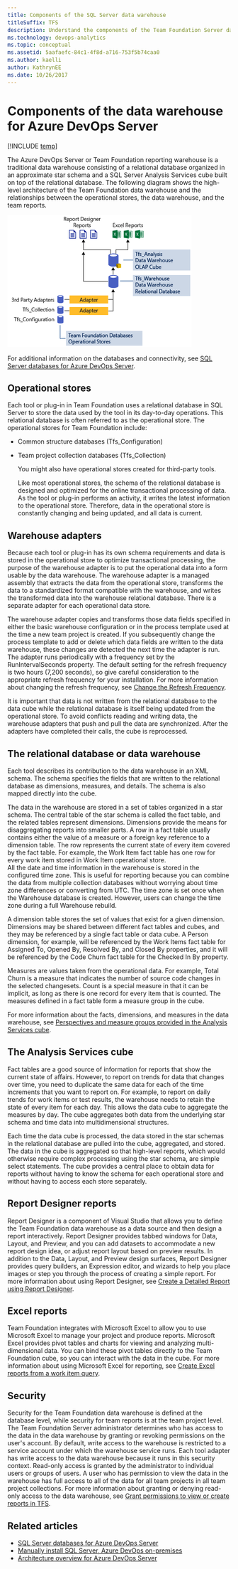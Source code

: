 ```yaml
---
title: Components of the SQL Server data warehouse 
titleSuffix: TFS
description: Understand the components of the Team Foundation Server data warehouse 
ms.technology: devops-analytics
ms.topic: conceptual
ms.assetid: 5aafaefc-84c1-4f8d-a716-753f5b74caa0
ms.author: kaelli
author: KathrynEE
ms.date: 10/26/2017
---
```



# Components of the data warehouse for Azure DevOps Server

[!INCLUDE [temp](../includes/tfs-report-platform-version.md)]

The Azure DevOps Server or Team Foundation reporting warehouse is a traditional data warehouse consisting of a relational database organized in an approximate star schema and a SQL Server Analysis Services cube built on top of the relational database. The following diagram shows the high-level architecture of the Team Foundation data warehouse and the relationships between the operational stores, the data warehouse, and the team reports.  
  
 ![Data Warehouse Architecture](media/tfs_datawarearch_r.png)  
  

For additional information on the databases and connectivity, see [SQL Server databases for Azure DevOps Server](/azure/devops/server/architecture/sql-server-databases).

<a name="operational_stores"></a> 

##  Operational stores  

Each tool or plug-in in Team Foundation uses a relational database in SQL Server to store the data used by the tool in its day-to-day operations. This relational database is often referred to as the operational store. The operational stores for Team Foundation include:  

- Common structure databases (Tfs_Configuration)  
- Team project collection databases (Tfs_Collection)  
  
  You might also have operational stores created for third-party tools.  
  
  Like most operational stores, the schema of the relational database is designed and optimized for the online transactional processing of data. As the tool or plug-in performs an activity, it writes the latest information to the operational store. Therefore, data in the operational store is constantly changing and being updated, and all data is current.  
  
<a name="warehouse"></a> 

## Warehouse adapters  
 Because each tool or plug-in has its own schema requirements and data is stored in the operational store to optimize transactional processing, the purpose of the warehouse adapter is to put the operational data into a form usable by the data warehouse. The warehouse adapter is a managed assembly that extracts the data from the operational store, transforms the data to a standardized format compatible with the warehouse, and writes the transformed data into the warehouse relational database. There is a separate adapter for each operational data store.  
  
 The warehouse adapter copies and transforms those data fields specified in either the basic warehouse configuration or in the process template used at the time a new team project is created. If you subsequently change the process template to add or delete which data fields are written to the data warehouse, these changes are detected the next time the adapter is run. The adapter runs periodically with a frequency set by the RunIntervalSeconds property. The default setting for the refresh frequency is two hours (7,200 seconds), so give careful consideration to the appropriate refresh frequency for your installation. For more information about changing the refresh frequency, see [Change the Refresh Frequency](../admin/change-a-process-control-setting.md).  
  
 It is important that data is not written from the relational database to the data cube while the relational database is itself being updated from the operational store. To avoid conflicts reading and writing data, the warehouse adapters that push and pull the data are synchronized. After the adapters have completed their calls, the cube is reprocessed.  
  
<a name="relational_db"></a> 

## The relational database or data warehouse  
 Each tool describes its contribution to the data warehouse in an XML schema. The schema specifies the fields that are written to the relational database as dimensions, measures, and details. The schema is also mapped directly into the cube.  
  
 The data in the warehouse are stored in a set of tables organized in a star schema. The central table of the star schema is called the fact table, and the related tables represent dimensions. Dimensions provide the means for disaggregating reports into smaller parts. A row in a fact table usually contains either the value of a measure or a foreign key reference to a dimension table. The row represents the current state of every item covered by the fact table. For example, the Work Item fact table has one row for every work item stored in Work Item operational store.  
 All the date and time information in the warehouse is stored in the configured time zone. This is useful for reporting because you can combine the data from multiple collection databases without worrying about time zone differences or converting from UTC. The time zone is set once when the Warehouse database is created. However, users can change the time zone during a full Warehouse rebuild.

 A dimension table stores the set of values that exist for a given dimension. Dimensions may be shared between different fact tables and cubes, and they may be referenced by a single fact table or data cube. A Person dimension, for example, will be referenced by the Work Items fact table for Assigned To, Opened By, Resolved By, and Closed By properties, and it will be referenced by the Code Churn fact table for the Checked In By property.  
  
 Measures are values taken from the operational data. For example, Total Churn is a measure that indicates the number of source code changes in the selected changesets. Count is a special measure in that it can be implicit, as long as there is one record for every item that is counted. The measures defined in a fact table form a measure group in the cube.  
  
 For more information about the facts, dimensions, and measures in the data warehouse, see [Perspectives and measure groups provided in the Analysis Services cube](perspective-measure-groups-cube.md).  
  
<a name="cube"></a> 

## The Analysis Services cube  

 Fact tables are a good source of information for reports that show the current state of affairs. However, to report on trends for data that changes over time, you need to duplicate the same data for each of the time increments that you want to report on. For example, to report on daily trends for work items or test results, the warehouse needs to retain the state of every item for each day. This allows the data cube to aggregate the measures by day. The cube aggregates both data from the underlying star schema and time data into multidimensional structures.  
  
 Each time the data cube is processed, the data stored in the star schemas in the relational database are pulled into the cube, aggregated, and stored. The data in the cube is aggregated so that high-level reports, which would otherwise require complex processing using the star schema, are simple select statements. The cube provides a central place to obtain data for reports without having to know the schema for each operational store and without having to access each store separately.  
  
<a name="report_designer"></a> 

## Report Designer reports  

 Report Designer is a component of Visual Studio that allows you to define the Team Foundation data warehouse as a data source and then design a report interactively. Report Designer provides tabbed windows for Data, Layout, and Preview, and you can add datasets to accommodate a new report design idea, or adjust report layout based on preview results. In addition to the Data, Layout, and Preview design surfaces, Report Designer provides query builders, an Expression editor, and wizards to help you place images or step you through the process of creating a simple report. For more information about using Report Designer, see [Create a Detailed Report using Report Designer](create-a-detailed-report-using-report-designer.md).  
  

<a name="excel_reports"></a> 

## Excel reports 
 
 Team Foundation integrates with Microsoft Excel to allow you to use Microsoft Excel to manage your project and produce reports. Microsoft Excel provides pivot tables and charts for viewing and analyzing multi-dimensional data. You can bind these pivot tables directly to the Team Foundation cube, so you can interact with the data in the cube. For more information about using Microsoft Excel for reporting, see [Create Excel reports from a work item query](../create-status-and-trend-excel-reports.md).  
  
<a name="security"></a> 

## Security  

 Security for the Team Foundation data warehouse is defined at the database level, while security for team reports is at the team project level. The Team Foundation Server administrator determines who has access to the data in the data warehouse by granting or revoking permissions on the user's account. By default, write access to the warehouse is restricted to a service account under which the warehouse service runs. Each tool adapter has write access to the data warehouse because it runs in this security context. Read-only access is granted by the administrator to individual users or groups of users. A user who has permission to view the data in the warehouse has full access to all of the data for all team projects in all team project collections. For more information about granting or denying read-only access to the data warehouse, see [Grant permissions to view or create reports in TFS](../admin/grant-permissions-to-reports.md).

## Related articles

- [SQL Server databases for Azure DevOps Server](/azure/devops/server/architecture/sql-server-databases)
- [Manually install SQL Server, Azure DevOps on-premises](/azure/devops/server/install/sql-server/install-sql-server)
- [Architecture overview for Azure DevOps Server](/azure/devops/server/architecture/architecture)